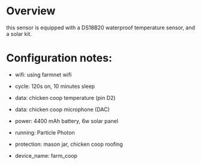Overview
====
this sensor is equipped with a DS18B20 waterproof temperature sensor, and a solar kit.  

Configuration notes:
====
* wifi: using farmnet wifi
* cycle: 120s on, 10 minutes sleep
* data: chicken coop temperature (pin D2)
* data: chicken coop microphone (DAC)

* power: 4400 mAh battery, 6w solar panel
* running: Particle Photon
* protection: mason jar, chicken coop roofing

* device_name: farm_coop